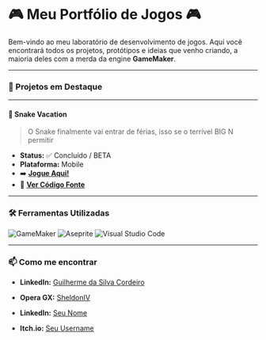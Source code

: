 # 🎮 Meu Portfólio de Jogos 🎮

Bem-vindo ao meu laboratório de desenvolvimento de jogos. Aqui você encontrará todos os projetos, protótipos e ideias que venho criando, a maioria deles com a merda da engine **GameMaker**.

---

### 🚀 Projetos em Destaque

---

#### 👾 Snake Vacation

> O Snake finalmente vai entrar de férias, isso se o terrível BIG N permitir

* **Status:** ✅ Concluído / BETA
* **Plataforma:** Mobile
* ➡️ **[Jogue Aqui!](https://gx.games/games/uqmupi/snake-vacation/tracks/829dc0e1-530e-4566-861b-1d8c33e4aec0/)**
* 📂 **[Ver Código Fonte](link-para-a-pasta-do-projeto-no-repo)**

---

### 🛠️ Ferramentas Utilizadas

<p align="left">
  <img src="https://img.shields.io/badge/GameMaker-000000?style=for-the-badge&logo=gamemaker&logoColor=white" alt="GameMaker"/>
  <img src="https://img.shields.io/badge/Aseprite-7D929E?style=for-the-badge&logo=aseprite&logoColor=white" alt="Aseprite"/>
  <img src="https://img.shields.io/badge/Visual_Studio_Code-007ACC?style=for-the-badge&logo=visual-studio-code&logoColor=white" alt="Visual Studio Code"/>
</p>

---

### 📫 Como me encontrar

* **LinkedIn:** [Guilherme da Silva Cordeiro](https://www.linkedin.com/in/guilherme-da-silva-cordeiro-0670b930a)
* **Opera GX:** [SheldonIV](https://gx.me/pt-br/SheldonIV/?tab=achievements)

* **LinkedIn:** [Seu Nome](link-do-seu-linkedin)
* **Itch.io:** [Seu Username](link-do-seu-itch.io)
